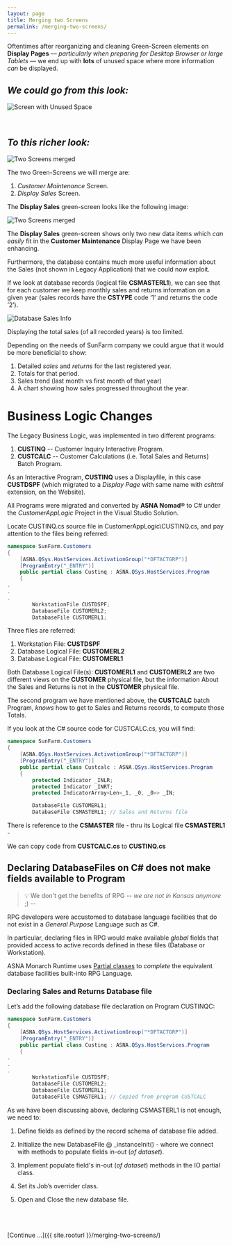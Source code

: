 ```yaml
---
layout: page
title: Merging two Screens
permalink: /merging-two-screens/
---
```


Oftentimes after reorganizing and cleaning Green-Screen elements on **Display Pages** — *particularly when preparing for Desktop Browser or large Tablets* — we end up with **lots** of unused space where more information *can* be displayed.

## *We could go from this look:*
![Screen with Unused Space](/images/page-two-04_b.png)

<br>

## *To this richer look:*
![Two Screens merged](/images/page-two-09.png)

The two Green-Screens we will merge are:
1. *Customer Maintenance* Screen.
2. *Display Sales* Screen.

The **Display Sales** green-screen looks like the following image:

![Two Screens merged](/images/legacy-display-sales-screen.png)

The **Display Sales** green-screen shows only two new data items which *can easily* fit in the **Customer Maintenance** Display Page we have been enhancing.  

Furthermore, the database contains much more useful information about the Sales (not shown in Legacy Application) that we could now exploit.

If we look at database records (logical file **CSMASTERL1**), we can see that for each customer we keep monthly sales and returns information on a given year (sales records have the **CSTYPE** code ‘1’ and returns the code ‘2’).

![Database Sales Info](/images/sales-returns-log-file.png)

Displaying the total sales (of all recorded years) is too limited.  

Depending on the needs of SunFarm company we could argue that it would be more beneficial to show:  

1. Detailed *sales* and *returns* for the last registered year.
2. Totals for that period.
3. Sales trend (last month vs first month of that year)
4. A chart showing how sales progressed throughout the year.

# Business Logic Changes

The Legacy Business Logic, was implemented in two different programs:

1. **CUSTINQ** -- Customer Inquiry Interactive Program.
2. **CUSTCALC** -- Customer Calculations (i.e. Total Sales and Returns) Batch Program.

As an Interactive Program, **CUSTINQ** uses a Displayfile, in this case **CUSTDSPF** (which migrated to a *Display Page* with same name with *cshtml* extension, on the Website).

All Programs were migrated and converted by **ASNA Nomad&reg;** to C# under the *CustomerAppLogic* Project in the Visual Studio Solution. 

Locate CUSTINQ.cs source file in CustomerAppLogic\CUSTINQ.cs, and pay attention to the files being referred:

```c#
namespace SunFarm.Customers
{
    [ASNA.QSys.HostServices.ActivationGroup("*DFTACTGRP")]
    [ProgramEntry("_ENTRY")]
    public partial class Custinq : ASNA.QSys.HostServices.Program
    {
.
.
.
        WorkstationFile CUSTDSPF;
        DatabaseFile CUSTOMERL2;
        DatabaseFile CUSTOMERL1;
```

Three files are referred:
1. Workstation File: **CUSTDSPF**
2. Database Logical File: **CUSTOMERL2**
3. Database Logical File: **CUSTOMERL1**

Both Database Logical File(s): **CUSTOMERL1** and **CUSTOMERL2** are two different views on the **CUSTOMER** physical file, but the information About the Sales and Returns is not in the **CUSTOMER** physical file.

The second program we have mentioned above, the **CUSTCALC** batch Program, *knows* how to get to Sales and Returns records, to compute those Totals.

If you look at the C# source code for CUSTCALC.cs, you will find:

```cs
namespace SunFarm.Customers
{
    [ASNA.QSys.HostServices.ActivationGroup("*DFTACTGRP")]
    [ProgramEntry("_ENTRY")]
    public partial class Custcalc : ASNA.QSys.HostServices.Program
    {
        protected Indicator _INLR;
        protected Indicator _INRT;
        protected IndicatorArray<Len<_1, _0, _0>> _IN;

        DatabaseFile CUSTOMERL1;
        DatabaseFile CSMASTERL1; // Sales and Returns file
```

There is reference to the **CSMASTER** file - thru its Logical file **CSMASTERL1** -

We can copy code from **CUSTCALC.cs** to **CUSTINQ.cs**

## Declaring DatabaseFiles on C# does not make fields available to Program

>&#128161; We don't get the benefits of RPG -- *we are not in Kansas anymore* ;) -- 

RPG developers were accustomed to database language facilities that do not exist in a *General Purpose* Language such as C#.

In particular, declaring files in RPG would make available *global* fields that provided access to active records defined in these files (Database or Workstation).

ASNA Monarch Runtime uses [Partial classes](https://docs.microsoft.com/en-us/dotnet/csharp/programming-guide/classes-and-structs/partial-classes-and-methods) to *complete* the equivalent database facilities built-into RPG Language.   

### Declaring Sales and Returns Database file

Let’s add the following database file declaration on Program CUSTINQC:

```c#
namespace SunFarm.Customers
{
    [ASNA.QSys.HostServices.ActivationGroup("*DFTACTGRP")]
    [ProgramEntry("_ENTRY")]
    public partial class Custinq : ASNA.QSys.HostServices.Program
    {
.
.
.
        WorkstationFile CUSTDSPF;
        DatabaseFile CUSTOMERL2;
        DatabaseFile CUSTOMERL1;
        DatabaseFile CSMASTERL1; // Copied from program CUSTCALC
```
As we have been discussing above, declaring CSMASTERL1 is not enough, we need to:

1. Define fields as defined by the record schema of database file added.

2. Initialize the new DatabaseFile @ _instanceInit() - where we connect with methods to populate fields in-out (*of dataset*).

3. Implement populate field's in-out (*of dataset*) methods in the IO partial class.

4. Set its Job’s overrider class.

5. Open and Close the new database file.


<br>
<br>
<br>
[Continue ...]({{ site.rooturl }}/merging-two-screens/)
